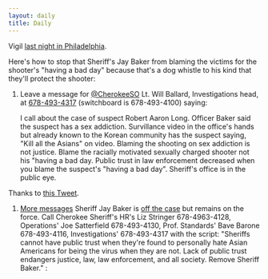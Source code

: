 ```yaml
---
layout: daily 
title: Daily
---
```


Vigil [last night in Philadelphia](https://www.facebook.com/events/1095563770961182).

Here's how to stop that Sheriff's Jay Baker from blaming the victims for the shooter's "having a bad day" because that's a dog whistle to his kind that they'll protect the shooter:
1. Leave a message for [@CherokeeSO](//twitter.com/sherokeeso) Lt. Will Ballard, Investigations head, at [678-493-4317](https://www.cherokeega-sheriff.org/?page_id=458) (switchboard is 678-493-4100) saying:

    I call about the case of suspect Robert Aaron Long. Officer Baker said the suspect has a sex addiction. Survillance video in the office's hands but already known to the Korean community has the suspect saying, "Kill all the Asians" on video. Blaming the shooting on sex addiction is not justice. Blame the racially motivated sexually charged shooter not his "having a bad day. Public trust in law enforcement decreased when you blame the suspect's "having a bad day". Sheriff's office is in the public eye.

Thanks to [this Tweet](//twitter.com/lunarfleece/status/1372265610802040832/photo/1).

1. [More messages](https://www.facebook.com/groups/asiansnow/permalink/4163471940352425) 
    Sheriff Jay Baker is [off the case](//twitter.com/NicoleFCarr/status/1372627341457907714) but remains on the force. Call Cherokee Sheriff's HR's Liz Stringer 678-4963-4128, Operations' Joe Satterfield 678-493-4130, Prof. Standards' Bave Barone 678-493-4116, Investigations' 678-493-4317 with the script: "Sheriffs cannot have public trust when they're found to personally hate Asian Americans for being the virus when they are not. Lack of public trust endangers justice, law, law enforcement, and all society. Remove Sheriff Baker."
:

 
